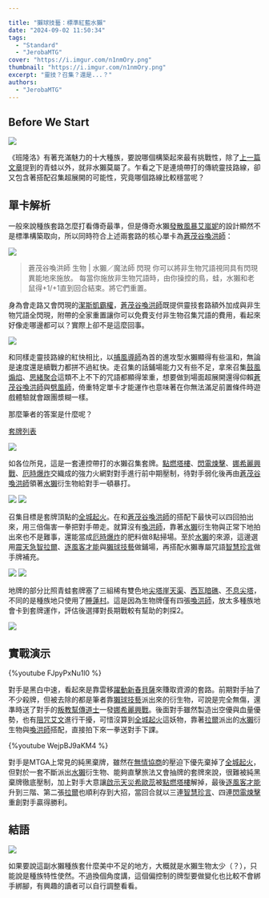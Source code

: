 ```yaml
---

title: "獺球技藝：標準紅藍水獺"
date: "2024-09-02 11:50:34"
tags:
  - "Standard"
  - "JerobaMTG"
cover: "https://i.imgur.com/n1nmOry.png"
thumbnail: "https://i.imgur.com/n1nmOry.png"
excerpt: "靈技？召集？還是...？"
authors:
  - "JerobaMTG"
---
```


## Before We Start

![](https://i.imgur.com/n1nmOry.png)

《班隆洛》有著充滿魅力的十大種族，要說哪個構築起來最有挑戰性，除了[上一篇文章](https://guildmagesforum.tw/Standard-Simic-Frog/)提到的青蛙以外，就非水獺莫屬了。乍看之下是連燒帶打的傳統靈技路線，卻又包含著搭配召集超展開的可能性，究竟哪個路線比較穩當呢？




## 單卡解析

一般來說種族套路怎麼打看傳奇最準，但是傳奇水獺[發散風暴艾嵐妮](https://scryfall.com/card/blb/204/alania-divergent-storm)的設計顯然不是標準構築取向，所以同時符合上述兩套路的核心單卡為[蒼茂谷喚洪師](https://scryfall.com/card/blb/79/valley-floodcaller)：

![](https://i.imgur.com/mvmkXjS.png)
>蒼茂谷喚洪師
>生物 | 水獺／魔法師
>閃現
>你可以將非生物咒語視同具有閃現異能地來施放。
>每當你施放非生物咒語時，由你操控的鳥，蛙，水獺和老鼠得+1/+1直到回合結束。將它們重置。

身為會走路又會閃現的[潔斯凱霸權](https://scryfall.com/card/ktk/180/jeskai-ascendancy)，[蒼茂谷喚洪師](https://scryfall.com/card/blb/79/valley-floodcaller)既提供靈技套路額外加成與非生物咒語全閃現，附帶的全家重置讓你可以免費支付非生物召集咒語的費用，看起來好像走哪邊都可以？實際上卻不是這麼回事。

![](https://i.imgur.com/lBgF6Kx.png)

和同樣走靈技路線的紅快相比，以[捕風導師](https://scryfall.com/card/blb/234/stormcatch-mentor)為首的進攻型水獺顯得有些溫和，無論是速度還是續戰力都拼不過紅快。走召集的話鋪場能力又有些不足，拿來召集[鼓風煽焰](https://scryfall.com/card/mom/166/stoke-the-flames)、[思緒聚合](https://scryfall.com/card/mom/66/meeting-of-minds)這類不上不下的咒語都顯得笨重，想要做到場面超展開還得仰賴[蒼茂谷喚洪師](https://scryfall.com/card/blb/79/valley-floodcaller)與[劈風師](https://scryfall.com/card/blb/154/stormsplitter)，倚重特定單卡才能運作也意味著在你無法滿足前置條件時遊戲體驗就會跟團漿糊一樣。

那麼筆者的答案是什麼呢？

[套牌列表](https://www.mtggoldfish.com/deck/6594091#paper)

![](https://i.imgur.com/dfvfe4x.png)

如各位所見，這是一套連控帶打的水獺召集套牌。[點燃塔樓](https://scryfall.com/card/woe/153/torch-the-tower)、[閃電煉擊](https://scryfall.com/card/dmu/137/lightning-strike)、[娜希麗興戰](https://scryfall.com/card/mom/155/nahiris-warcrafting)、[厄時爆炸](https://scryfall.com/card/mkm/207/ill-timed-explosion)交織成的強力火網對對手進行前中期壓制，待對手弱化後再由[蒼茂谷喚洪師](https://scryfall.com/card/blb/79/valley-floodcaller)領著[水獺](https://scryfall.com/card/tblb/25/otter)衍生物給對手一頓暴打。

![](https://i.imgur.com/iaBRbdj.png)
![](https://i.imgur.com/YVIl5Q2.png)

召集目標是套牌頂點的[全城起火](https://scryfall.com/card/mom/135/city-on-fire)。在和[蒼茂谷喚洪師](https://scryfall.com/card/blb/79/valley-floodcaller)的搭配下最快可以四回拍出來，用三倍傷害一拳把對手帶走。就算沒有[喚洪師](https://scryfall.com/card/blb/79/valley-floodcaller)，靠著[水獺](https://scryfall.com/card/tblb/25/otter)衍生物與正常下地拍出來也不是難事，還能當成[厄時爆炸](https://scryfall.com/card/mkm/207/ill-timed-explosion)的肥料做8點掃場。至於[水獺](https://scryfall.com/card/tblb/25/otter)的來源，這邊選用[震天急智拉爾](https://scryfall.com/card/blb/230/ral-crackling-wit)、[逐風客才能](https://scryfall.com/card/blb/75/stormchasers-talent)與[獺球技藝](https://scryfall.com/card/blb/63/otterball-antics)做鋪場，再搭配水獺專屬咒語[智慧珍言](https://scryfall.com/card/blb/64/pearl-of-wisdom)做手牌補充。

![](https://i.imgur.com/7Bvf7hS.png)
![](https://i.imgur.com/RNWpuIo.png)

地牌的部分比照青蛙套牌塞了三組稀有雙色地[尖塔崖天渠](https://scryfall.com/card/otj/270/spirebluff-canal)、[西瓦暗礁](https://scryfall.com/card/otc/320/shivan-reef)、[不息尖塔](https://scryfall.com/card/woe/260/restless-spire)，不同的是種族地只使用了[睡蓮村](https://scryfall.com/card/blb/255/lilypad-village)。這是因為生物牌僅有四張[喚洪師](https://scryfall.com/card/blb/79/valley-floodcaller)，放太多種族地會卡到套牌運作，評估後選擇對長期戰較有幫助的刺探2。

![](https://i.imgur.com/XzUAjur.png)


## 實戰演示

{%youtube FJpyPxNu1l0 %}

對手是黑白中速，看起來是靠雲移[躍動新春貝薩](https://scryfall.com/card/blb/2/beza-the-bounding-spring)來賺取資源的套路。前期對手抽了不少殺牌，但被去除的都是筆者靠[獺球技藝](https://scryfall.com/card/blb/63/otterball-antics)派出來的衍生物，可說是完全無傷，還準時送了對手的[叛教幫傳道士](https://scryfall.com/card/lci/113/preacher-of-the-schism)一發[娜希麗興戰](https://scryfall.com/card/mom/155/nahiris-warcrafting)。後面對手雖然製造出空優與血量優勢，也有[阻咒艾文](https://scryfall.com/card/otj/4/aven-interrupter)進行干擾，可惜沒算到[全城起火](https://scryfall.com/card/mom/135/city-on-fire)這妖物，靠著[拉爾](https://scryfall.com/card/blb/230/ral-crackling-wit)派出的[水獺](https://scryfall.com/card/tblb/25/otter)衍生物與[喚洪師](https://scryfall.com/card/blb/79/valley-floodcaller)搭配，直接拍下來一拳送對手下課。


{%youtube WejpBJ9aKM4 %}

對手是MTGA上常見的純黑棄牌，雖然在[無情協商](https://scryfall.com/card/blb/108/ruthless-negotiation)的壓迫下優先棄掉了[全城起火](https://scryfall.com/card/mom/135/city-on-fire)，但對於一套不斷派出[水獺](https://scryfall.com/card/tblb/25/otter)衍生物、能夠直擊旅法又會抽牌的套牌來說，很難被純黑棄牌徹底壓制，加上對手大意讓[啟示天災希歐蕊](https://scryfall.com/card/dmu/107/sheoldred-the-apocalypse)被[點燃塔樓](https://scryfall.com/card/woe/153/torch-the-tower)解掉，最後[逐風客才能](https://scryfall.com/card/blb/75/stormchasers-talent)升到三階、第二張[拉爾](https://scryfall.com/card/blb/230/ral-crackling-wit)也順利存到大招，當回合就以三連[智慧珍言](https://scryfall.com/card/blb/64/pearl-of-wisdom)、四連[閃電煉擊](https://scryfall.com/card/dmu/137/lightning-strike)重創對手贏得勝利。

## 結語

![](https://i.imgur.com/dvxDB07.png)

如果要說這副水獺種族套什麼美中不足的地方，大概就是水獺生物太少（？），只能說是種族特性使然。不過換個角度講，這個偏控制的牌型要做變化也比較不會綁手綁腳，有興趣的讀者可以自行調整看看。
